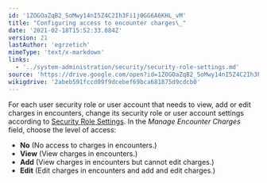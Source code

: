 ```yaml
---
id: '1ZOGOaZqB2_SoMwy14nI5Z4C2Ih3Fi1j0GG6A6KHL_vM'
title: "Configuring access to encounter charges\_"
date: '2021-02-18T15:52:33.084Z'
version: 21
lastAuthor: 'egrzetich'
mimeType: 'text/x-markdown'
links:
  - '../system-administration/security/security-role-settings.md'
source: 'https://drive.google.com/open?id=1ZOGOaZqB2_SoMwy14nI5Z4C2Ih3Fi1j0GG6A6KHL_vM'
wikigdrive: '2abeb591fccd09f9dcebef69bca681875d9cdcb0'
---
```

For each user security role or user account that needs to view, add or edit charges in encounters, change its security role or user account settings according to [Security Role Settings](../system-administration/security/security-role-settings.md). In the *Manage Encounter Charges* field, choose the level of access:
* <strong>No</strong> (No access to charges in encounters.)
* <strong>View</strong> (View charges in encounters.)
* <strong>Add</strong> (View charges in encounters but cannot edit charges.)
* <strong>Edit</strong> (Edit charges in encounters and add and edit charges.)
